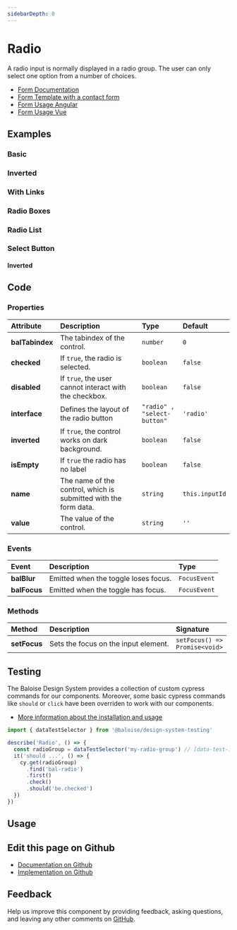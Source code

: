 ```yaml
---
sidebarDepth: 0
---
```


# Radio <Badge text="Two-way binding"/>


<!-- START: human documentation top -->

A radio input is normally displayed in a radio group. The user can only select one option from a number of choices.

- [Form Documentation](/components/foundation/form.html)
- [Form Template with a contact form](/components/templates/contact-form.html)
- [Form Usage Angular](/components/getting-started/angular/usage.html#form-validation)
- [Form Usage Vue](/components/getting-started/vue/usage.html#form-validation)

<!-- END: human documentation top -->

<ClientOnly><docs-component-tabs></docs-component-tabs></ClientOnly>


## Examples

### Basic

<ClientOnly><docs-demo-bal-radio-80></docs-demo-bal-radio-80></ClientOnly>


### Inverted

<ClientOnly><docs-demo-bal-radio-81></docs-demo-bal-radio-81></ClientOnly>


### With Links

<ClientOnly><docs-demo-bal-radio-82></docs-demo-bal-radio-82></ClientOnly>


### Radio Boxes

<ClientOnly><docs-demo-bal-radio-83></docs-demo-bal-radio-83></ClientOnly>


### Radio List

<ClientOnly><docs-demo-bal-radio-84></docs-demo-bal-radio-84></ClientOnly>


### Select Button

<ClientOnly><docs-demo-bal-radio-85></docs-demo-bal-radio-85></ClientOnly>


#### Inverted

<ClientOnly><docs-demo-bal-radio-86></docs-demo-bal-radio-86></ClientOnly>



## Code



### Properties


| Attribute       | Description                                                     | Type                                   | Default                   |
| :-------------- | :-------------------------------------------------------------- | :------------------------------------- | :------------------------ |
| **balTabindex** | The tabindex of the control.                                    | <code>number</code>                    | <code>0</code>            |
| **checked**     | If `true`, the radio is selected.                               | <code>boolean</code>                   | <code>false</code>        |
| **disabled**    | If `true`, the user cannot interact with the checkbox.          | <code>boolean</code>                   | <code>false</code>        |
| **interface**   | Defines the layout of the radio button                          | <code>"radio" , "select-button"</code> | <code>'radio'</code>      |
| **inverted**    | If `true`, the control works on dark background.                | <code>boolean</code>                   | <code>false</code>        |
| **isEmpty**     | If `true` the radio has no label                                | <code>boolean</code>                   | <code>false</code>        |
| **name**        | The name of the control, which is submitted with the form data. | <code>string</code>                    | <code>this.inputId</code> |
| **value**       | The value of the control.                                       | <code>string</code>                    | <code>''</code>           |

### Events


| Event        | Description                          | Type                    |
| :----------- | :----------------------------------- | :---------------------- |
| **balBlur**  | Emitted when the toggle loses focus. | <code>FocusEvent</code> |
| **balFocus** | Emitted when the toggle has focus.   | <code>FocusEvent</code> |

### Methods


| Method       | Description                          | Signature                                            |
| :----------- | :----------------------------------- | :--------------------------------------------------- |
| **setFocus** | Sets the focus on the input element. | <code>setFocus() =&#62; Promise&#60;void&#62;</code> |

## Testing

The Baloise Design System provides a collection of custom cypress commands for our components. Moreover, some basic cypress commands like `should` or `click` have been overriden to work with our components.

- [More information about the installation and usage](/components/tooling/testing.html)

<!-- START: human documentation testing -->

```typescript
import { dataTestSelector } from '@baloise/design-system-testing'

describe('Radio', () => {
  const radioGroup = dataTestSelector('my-radio-group') // [data-test-id="my-radio-group"]
  it('should ...', () => {
    cy.get(radioGroup)
      .find('bal-radio')
      .first()
      .check()
      .should('be.checked')
  })
})
```

<!-- END: human documentation testing -->



## Usage

<!-- START: human documentation usage -->

<!-- END: human documentation usage -->



## Edit this page on Github

* [Documentation on Github](https://github.com/baloise/design-system/blob/master/docs/src/components/components/bal-radio.md)
* [Implementation on Github](https://github.com/baloise/design-system/blob/master/packages/components/src/components/bal-radio)

## Feedback

Help us improve this component by providing feedback, asking questions, and leaving any other comments on [GitHub](https://github.com/baloise/design-system/issues/new).


<ClientOnly>
  <docs-component-script tag="balRadio"></docs-component-script>
</ClientOnly>
